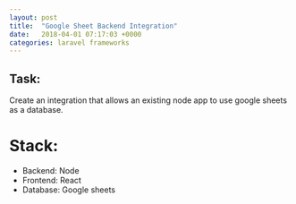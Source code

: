 ```yaml
---
layout: post
title:  "Google Sheet Backend Integration"
date:   2018-04-01 07:17:03 +0000
categories: laravel frameworks
---
```


## Task:
Create an integration that allows an existing node app to use google sheets as a database.

# Stack:
- Backend: Node
- Frontend: React
- Database: Google sheets






